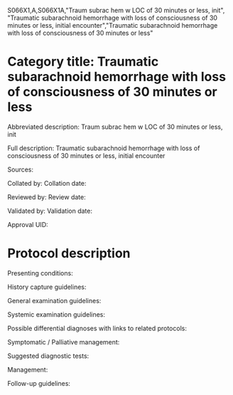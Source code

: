 S066X1,A,S066X1A,"Traum subrac hem w LOC of 30 minutes or less, init", "Traumatic subarachnoid hemorrhage with loss of consciousness of 30 minutes or less, initial encounter","Traumatic subarachnoid hemorrhage with loss of consciousness of 30 minutes or less"
# Category title: Traumatic subarachnoid hemorrhage with loss of consciousness of 30 minutes or less

Abbreviated description: Traum subrac hem w LOC of 30 minutes or less, init

Full description: Traumatic subarachnoid hemorrhage with loss of consciousness of 30 minutes or less, initial encounter

Sources:

Collated by:
Collation date:

Reviewed by:
Review date:

Validated by:
Validation date:

Approval UID:

# Protocol description

Presenting conditions:

History capture guidelines:

General examination guidelines:

Systemic examination guidelines:

Possible differential diagnoses with links to related protocols:

Symptomatic / Palliative management:

Suggested diagnostic tests:

Management:

Follow-up guidelines:

